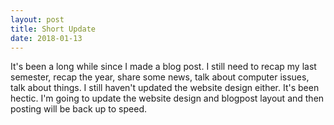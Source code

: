 ```yaml
---
layout: post
title: Short Update
date: 2018-01-13
---
```


It's been a long while since I made a blog post. I still need to recap my last semester, recap the year, share some news, talk about computer issues, 
talk about things. I still haven't updated the website design either. It's been hectic. I'm going to update the website design and blogpost layout and 
then posting will be back up to speed. 
